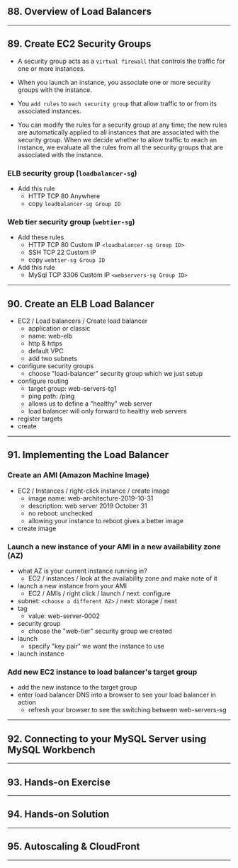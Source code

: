 ## 88. Overview of Load Balancers

***

## 89. Create EC2 Security Groups

* A security group acts as a `virtual firewall` that controls the traffic for one or more instances.

* When you launch an instance, you associate one or more security groups with the instance.

* You `add rules` to `each security group` that allow traffic to or from its associated instances.

* You can modify the rules for a security group at any time; the new rules are automatically applied to all instances that are associated with the security group. When we decide whether to allow traffic to reach an instance, we evaluate all the rules from all the security groups that are associated with the instance.

### ELB security group (`loadbalancer-sg`)
* Add this rule
    - HTTP TCP 80 Anywhere
    - copy `loadbalancer-sg Group ID`
  
### Web tier security group (`webtier-sg`)
* Add these rules
    - HTTP TCP 80 Custom IP `<loadbalancer-sg Group ID>`
    - SSH TCP 22 Custom IP
    - copy `webtier-sg Group ID`
* Add this rule
    - MySql TCP 3306 Custom IP `<webservers-sg Group ID>`

***

## 90. Create an ELB Load Balancer

* EC2 / Load balancers / Create load balancer
    - application or classic
    - name: web-elb
    - http & https
    - default VPC
    - add two subnets
* configure security groups
    - choose "load-balancer" security group which we just setup
* configure routing
    - target group: web-servers-tg1
    - ping path: /ping
    - allows us to define a "healthy" web server
    - load balancer will only forward to healthy web servers
* register targets
* create

***

## 91. Implementing the Load Balancer

### Create an AMI (Amazon Machine Image)
* EC2 / Instances / right-click instance / create image
    - image name: web-architecture-2019-10-31
    - description: web server 2019 October 31
    - no reboot: unchecked 
    - allowing your instance to reboot gives a better image
* create image

### Launch a new instance of your AMI in a new availability zone (AZ)
* what AZ is your current instance running in?
    - EC2 / instances / look at the availability zone and make note of it
* launch a new instance from your AMI
    - EC2 / AMIs / right click / launch / next: configure
* subnet: `<choose a different AZ>` / next: storage / next
* tag
    - value: web-server-0002
* security group
    - choose the "web-tier" security group we created
* launch
    - specify "key pair" we want the instance to use
* launch instance

### Add new EC2 instance to load balancer's target group
* add the new instance to the target group
* enter load balancer DNS into a browser to see your load balancer in action
    - refresh your browser to see the switching between web-servers-sg

***

## 92. Connecting to your MySQL Server using MySQL Workbench

***

## 93. Hands-on Exercise

***

## 94. Hands-on Solution

***

## 95. Autoscaling & CloudFront

***








